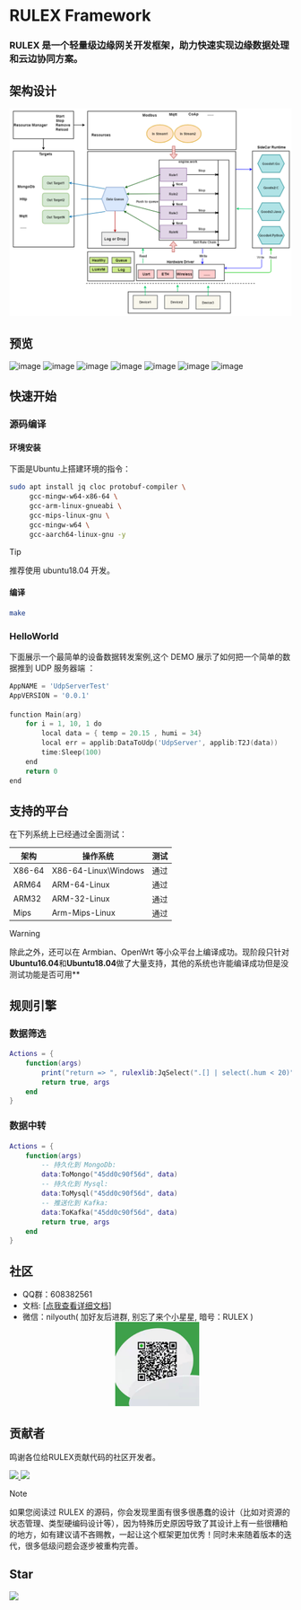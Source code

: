 # RULEX Framework

### RULEX 是一个轻量级边缘网关开发框架，助力快速实现边缘数据处理和云边协同方案。

## 架构设计

<div style="text-align:center">
<img src="./README_RES/structure.png"/>
</div>

## 预览

![image](https://user-images.githubusercontent.com/20577297/249867828-afb6c81f-288e-47f9-b7d2-73330896ac30.png)
![image](https://user-images.githubusercontent.com/20577297/249867911-907827d1-5f1d-4ddb-bab7-3fc792f28c41.png)
![image](https://user-images.githubusercontent.com/20577297/249867961-9ca5c333-28d0-4154-9758-297e0bac3ca3.png)
![image](https://user-images.githubusercontent.com/20577297/249868010-8a5f1ca7-0203-4754-a206-cda48d75e331.png)
![image](https://user-images.githubusercontent.com/20577297/249868079-50ec6002-7447-4eca-9ebd-e32cd4d6caff.png)
![image](https://user-images.githubusercontent.com/20577297/249868117-288fffa0-7b96-4f82-85e1-97470f4dce35.png)
![image](https://user-images.githubusercontent.com/20577297/249868160-9662b07c-d189-4cea-be63-94b210abf908.png)


## 快速开始
### 源码编译
#### 环境安装
下面是Ubuntu上搭建环境的指令：
```bash
sudo apt install jq cloc protobuf-compiler \
     gcc-mingw-w64-x86-64 \
     gcc-arm-linux-gnueabi \
     gcc-mips-linux-gnu \
     gcc-mingw-w64 \
     gcc-aarch64-linux-gnu -y
```
> [!TIP]
> 推荐使用 ubuntu18.04 开发。

#### 编译
```sh
make
```

### HelloWorld
下面展示一个最简单的设备数据转发案例,这个 DEMO 展示了如何把一个简单的数据推到 UDP 服务器端
：
```go
AppNAME = 'UdpServerTest'
AppVERSION = '0.0.1'

function Main(arg)
    for i = 1, 10, 1 do
        local data = { temp = 20.15 , humi = 34}
        local err = applib:DataToUdp('UdpServer', applib:T2J(data))
        time:Sleep(100)
    end
    return 0
end


```

## 支持的平台
在下列系统上已经通过全面测试：

| 架构   | 操作系统             | 测试 |
| ------ | -------------------- | ---- |
| X86-64 | X86-64-Linux\Windows | 通过 |
| ARM64  | ARM-64-Linux         | 通过 |
| ARM32  | ARM-32-Linux         | 通过 |
| Mips   | Arm-Mips-Linux       | 通过 |


> [!WARNING]
> 除此之外，还可以在 Armbian、OpenWrt 等小众平台上编译成功。现阶段只针对**Ubuntu16.04**和**Ubuntu18.04**做了大量支持，其他的系统也许能编译成功但是没测试功能是否可用**

## 规则引擎
### 数据筛选

```lua
Actions = {
    function(args)
        print("return => ", rulexlib:JqSelect(".[] | select(.hum < 20)", data))
        return true, args
    end
}
```

### 数据中转

```lua
Actions = {
    function(args)
        -- 持久化到 MongoDb:
        data:ToMongo("45dd0c90f56d", data)
        -- 持久化到 Mysql:
        data:ToMysql("45dd0c90f56d", data)
        -- 推送化到 Kafka:
        data:ToKafka("45dd0c90f56d", data)
        return true, args
    end
}
```


## 社区

- QQ群：608382561
- 文档: <a href="https://hootrhino.github.io">[点我查看详细文档]</a>
- 微信：nilyouth( 加好友后进群, 别忘了来个小星星, 暗号：RULEX )
  <div style="text-align:center">
    <img src="./README_RES/wx.jpg" width="150px" />
  </div>

## 贡献者
鸣谢各位给RULEX贡献代码的社区开发者。

<a href="#">
  <img src="https://contributors-img.web.app/image?repo=hootrhino/rulex" />

</a>

<a href="#">
  <img src="https://contributors-img.web.app/image?repo=hootrhino/rulex-dashboard-vue-old" />
</a>

> [!NOTE]
> 如果您阅读过 RULEX 的源码，你会发现里面有很多很愚蠢的设计（比如对资源的状态管理、类型硬编码设计等），因为特殊历史原因导致了其设计上有一些很糟粕的地方，如有建议请不吝赐教，一起让这个框架更加优秀！同时未来随着版本的迭代，很多低级问题会逐步被重构完善。

## Star
<img src="https://starchart.cc/hootrhino/rulex.svg">
